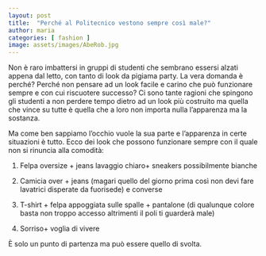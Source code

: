 ```yaml
---
layout: post
title:  "Perché al Politecnico vestono sempre così male?"
author: maria
categories: [ fashion ]
image: assets/images/AbeRob.jpg
---
```


Non è raro imbattersi in gruppi di studenti che sembrano essersi alzati appena dal letto, con tanto di look da pigiama party. La vera domanda è perché? Perché non pensare ad un look facile e carino che può funzionare sempre e con cui riscuotere successo?
Ci sono tante ragioni che spingono gli studenti a non perdere tempo dietro ad un look più costruito ma quella che vince su tutte è quella che a loro non importa nulla l’apparenza ma la sostanza.

Ma come ben sappiamo l’occhio vuole la sua parte e l’apparenza in certe situazioni è tutto.
Ecco dei look che possono funzionare sempre con il quale non si rinuncia alla comodità:

1.  Felpa oversize + jeans lavaggio chiaro+ sneakers possibilmente bianche

2.  Camicia over + jeans (magari quello del giorno prima così non devi   fare lavatrici disperate da fuorisede) e converse

3.  T-shirt + felpa appoggiata sulle spalle + pantalone (di qualunque colore basta non troppo accesso altrimenti il poli ti guarderà male)
4.  Sorriso+ voglia di vivere

È solo un punto di partenza ma può essere quello di svolta.
